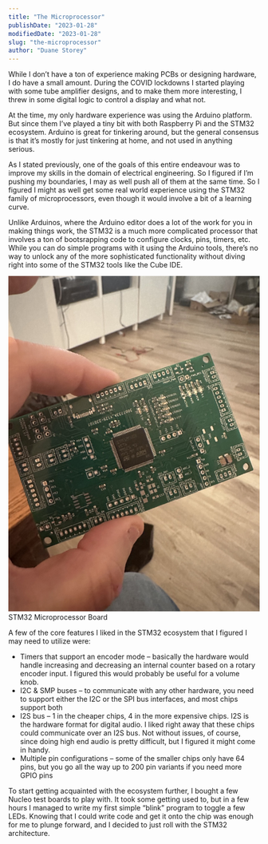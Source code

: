 ```yaml
---
title: "The Microprocessor"
publishDate: "2023-01-28"
modifiedDate: "2023-01-28"
slug: "the-microprocessor"
author: "Duane Storey"
---
```


While I don’t have a ton of experience making PCBs or designing hardware, I do have a small amount. During the COVID lockdowns I started playing with some tube amplifier designs, and to make them more interesting, I threw in some digital logic to control a display and what not.

At the time, my only hardware experience was using the Arduino platform. But since them I’ve played a tiny bit with both Raspberry Pi and the STM32 ecosystem. Arduino is great for tinkering around, but the general consensus is that it’s mostly for just tinkering at home, and not used in anything serious.

As I stated previously, one of the goals of this entire endeavour was to improve my skills in the domain of electrical engineering. So I figured if I’m pushing my boundaries, I may as well push all of them at the same time. So I figured I might as well get some real world experience using the STM32 family of microprocessors, even though it would involve a bit of a learning curve.

Unlike Arduinos, where the Arduino editor does a lot of the work for you in making things work, the STM32 is a much more complicated processor that involves a ton of bootsrapping code to configure clocks, pins, timers, etc. While you can do simple programs with it using the Arduino tools, there’s no way to unlock any of the more sophisticated functionality without diving right into some of the STM32 tools like the Cube IDE.

[![](_images/the-microprocessor-1.jpeg)](https://www.duanestorey.com/wp-content/uploads/2023/01/IMG_3216-2-Large-e1674943414317.jpeg)STM32 Microprocessor Board



A few of the core features I liked in the STM32 ecosystem that I figured I may need to utilize were:

- Timers that support an encoder mode – basically the hardware would handle increasing and decreasing an internal counter based on a rotary encoder input. I figured this would probably be useful for a volume knob.
- I2C &amp; SMP buses – to communicate with any other hardware, you need to support either the I2C or the SPI bus interfaces, and most chips support both
- I2S bus – 1 in the cheaper chips, 4 in the more expensive chips. I2S is the hardware format for digital audio. I liked right away that these chips could communicate over an I2S bus. Not without issues, of course, since doing high end audio is pretty difficult, but I figured it might come in handy.
- Multiple pin configurations – some of the smaller chips only have 64 pins, but you go all the way up to 200 pin variants if you need more GPIO pins

To start getting acquainted with the ecosystem further, I bought a few Nucleo test boards to play with. It took some getting used to, but in a few hours I managed to write my first simple “blink” program to toggle a few LEDs. Knowing that I could write code and get it onto the chip was enough for me to plunge forward, and I decided to just roll with the STM32 architecture.